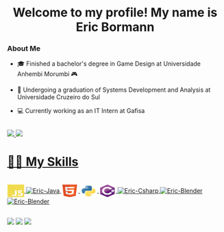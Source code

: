 <h1 align="center">Welcome to my profile! My name is Eric Bormann</h1>

### About Me
-  🎓 Finished a bachelor's degree in Game Design at Universidade Anhembi Morumbi 🎮
   
-  🚀 Undergoing a graduation of Systems Development and Analysis at Universidade Cruzeiro do Sul
  
-  💻 Currently working as an IT Intern at Gafisa

##
  
<div>
  <a href="https://github.vom/nephilimtelos">
    <img height="170cm" src="https://github-readme-stats.vercel.app/api?username=nephilimtelos&show_icons=true&theme=tokyonight&include_all_commits=true&count_private=true"/>
      <img height="170cm" src="https://github-readme-stats.vercel.app/api/top-langs/?username=nephilimtelos&layout=compact&langs_count=7&theme=tokyonight"/>
</div>

# 👨‍💻 My Skills    
<div style="display: inline_block"><br>
  <img align="center" alt="Eric-Js" height="30" width="40" src="https://raw.githubusercontent.com/devicons/devicon/master/icons/javascript/javascript-plain.svg"/>
  <img align="center" alt="Eric-Java" height="30" width="40" src="https://cdn.jsdelivr.net/gh/devicons/devicon/icons/java/java-original.svg"/>
  <img align="center" alt="Eric-HTML" height="30" width="40" src="https://raw.githubusercontent.com/devicons/devicon/master/icons/html5/html5-original.svg"/>
  <img align="center" alt="Eric-Python" height="30" width="40" src="https://raw.githubusercontent.com/devicons/devicon/master/icons/python/python-original.svg"/>
  <img align="center" alt="Eric-Csharp" height="30" width="40" src="https://raw.githubusercontent.com/devicons/devicon/master/icons/csharp/csharp-original.svg"/>
  <img align="center" alt="Eric-Csharp" height="30" width="40" src="https://cdn.jsdelivr.net/gh/devicons/devicon/icons/unity/unity-original.svg"/>
  <img align="center" alt="Eric-Blender" height="30" width="40" src="https://cdn.jsdelivr.net/gh/devicons/devicon/icons/blender/blender-original.svg"/>
  <img align="center" alt="Eric-Blender" height="30" width="40" src="https://cdn.jsdelivr.net/gh/devicons/devicon/icons/canva/canva-original.svg"/>
</div>

##

<div> 
  <a href="https://www.instagram.com/e_bmann/" target="_blank"><img src="https://img.shields.io/badge/-Instagram-%23E4405F?style=for-the-badge&logo=instagram&logoColor=white" target="_blank"></a>
  <a href = "mailto:eric.bormann2@hotmail.com"><img src="https://img.shields.io/badge/Microsoft_Outlook-0078D4?style=for-the-badge&logo=microsoft-outlook&logoColor=white" target="_blank"></a>
  <a href="https://www.linkedin.com/in/eric-bormann/" target="_blank"><img src="https://img.shields.io/badge/-LinkedIn-%230077B5?style=for-the-badge&logo=linkedin&logoColor=white" target="_blank"></a> 
  
</div>
